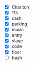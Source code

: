 - [x] Charlton
- [x] 115
- [x] cash
- [x] parking
- [x] music
- [x] entry
- [x] stage
- [x] code
- [x] floor
- [ ] trash